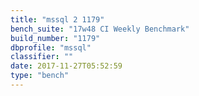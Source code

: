 ```yaml
---
title: "mssql 2 1179"
bench_suite: "17w48 CI Weekly Benchmark"
build_number: "1179"
dbprofile: "mssql"
classifier: ""
date: 2017-11-27T05:52:59
type: "bench"
---
```

